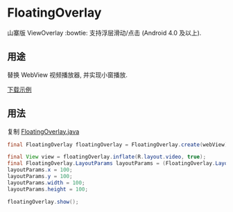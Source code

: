 # FloatingOverlay

山寨版 ViewOverlay :bowtie: 支持浮层滑动/点击 (Android 4.0 及以上).


## 用途

替换 WebView 视频播放器, 并实现小窗播放.

[下载示例](https://github.com/xujiaao/FloatingOverlay/releases/latest)


## 用法

复制 [FloatingOverlay.java](floating-overlay/src/main/java/com/xujiaao/android/overlay/FloatingOverlay.java)

````java
final FloatingOverlay floatingOverlay = FloatingOverlay.create(webView);

final View view = floatingOverlay.inflate(R.layout.video, true);
final FloatingOverlay.LayoutParams layoutParams = (FloatingOverlay.LayoutParams) view.getLayoutParams();
layoutParams.x = 100;
layoutParams.y = 100;
layoutParams.width = 100;
layoutParams.height = 100;

floatingOverlay.show();
````